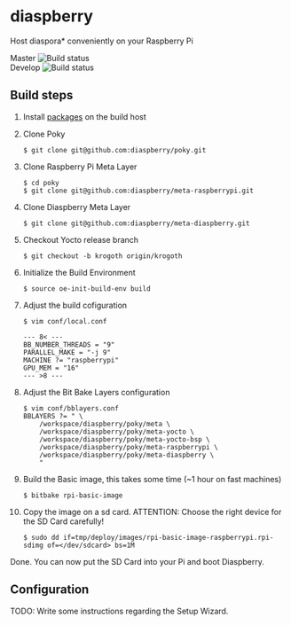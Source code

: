 # diaspberry
Host diaspora* conveniently on your Raspberry Pi

Master ![Build status](https://travis-ci.org/diaspberry/diaspberry.svg?branch=master)  
Develop ![Build status](https://travis-ci.org/diaspberry/diaspberry.svg?branch=develop)

## Build steps
1. Install [packages](http://www.yoctoproject.org/docs/2.1/yocto-project-qs/yocto-project-qs.html#packages) on the build host

2. Clone Poky
 
    ```
    $ git clone git@github.com:diaspberry/poky.git
    ```

3. Clone Raspberry Pi Meta Layer

    ```
    $ cd poky
    $ git clone git@github.com:diaspberry/meta-raspberrypi.git
    ```

4. Clone Diaspberry Meta Layer

   ```
   $ git clone git@github.com:diaspberry/meta-diaspberry.git
   ```

5. Checkout Yocto release branch

    ```
    $ git checkout -b krogoth origin/krogoth
    ```

6. Initialize the Build Environment

    ```
    $ source oe-init-build-env build
    ```

7. Adjust the build cofiguration

    ```
    $ vim conf/local.conf

    --- 8< ---
    BB_NUMBER_THREADS = "9"
    PARALLEL_MAKE = "-j 9"
    MACHINE ?= "raspberrypi"
    GPU_MEM = "16"
    --- >8 ---
    ```

8. Adjust the Bit Bake Layers configuration

    ```
    $ vim conf/bblayers.conf
    BBLAYERS ?= " \
        /workspace/diaspberry/poky/meta \
        /workspace/diaspberry/poky/meta-yocto \
        /workspace/diaspberry/poky/meta-yocto-bsp \
        /workspace/diaspberry/poky/meta-raspberrypi \
        /workspace/diaspberry/poky/meta-diaspberry \
        "
    ``` 

9. Build the Basic image, this takes some time (~1 hour on fast machines)

    ```
    $ bitbake rpi-basic-image
    ```

10. Copy the image on a sd card. ATTENTION: Choose the right device for the SD Card carefully!

    ```
    $ sudo dd if=tmp/deploy/images/rpi-basic-image-raspberrypi.rpi-sdimg of=</dev/sdcard> bs=1M
    ```
Done. You can now put the SD Card into your Pi and boot Diaspberry.

## Configuration

TODO: Write some instructions regarding the Setup Wizard.
